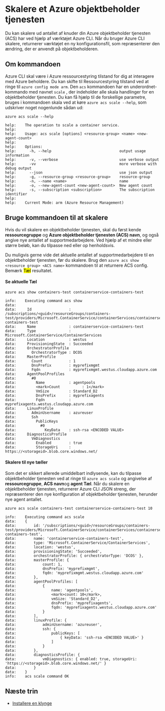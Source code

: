 <properties
   pageTitle="Tilpasse din ACS klynge med Azure CLI | Microsoft Azure"
   description="Sådan skalere dit Azure objektbeholder tjenesten klynge, ved hjælp af Azure CLI."
   services="container-service"
   documentationCenter=""
   authors="Thraka"
   manager="timlt"
   editor=""
   tags="acs, azure-container-service"
   keywords="Docker, objektbeholdere, Micro-tjenester, Mesos, Azure"/>

<tags
   ms.service="container-service"
   ms.devlang="na"
   ms.topic="article"
   ms.tgt_pltfrm="na"
   ms.workload="na"
   ms.date="10/03/2016"
   ms.author="timlt"/>

# <a name="scale-an-azure-container-service"></a>Skalere et Azure objektbeholder tjenesten

Du kan skalere ud antallet af knuder din Azure objektbeholder tjenesten (ACS) har ved hjælp af værktøjet Azure CLI. Når du bruger Azure CLI skalere, returnerer værktøjet en ny konfigurationsfil, som repræsenterer den ændring, der er anvendt på objektbeholderen.

## <a name="about-the-command"></a>Om kommandoen

Azure CLI skal være i Azure ressourcestyring tilstand for dig at interagere med Azure beholdere. Du kan skifte til Ressourcestyring tilstand ved at ringe til `azure config mode arm`. Den `acs` kommandoen har en underordnet-kommando med navnet `scale` , der indeholder alle skala handlinger for en objektbeholder tjenesten. Du kan få hjælp til de forskellige parametre, bruges i kommandoen skala ved at køre `azure acs scale --help`, som udskriver noget nogenlunde sådan ud:

```azurecli
azure acs scale --help

help:    The operation to scale a container service.
help:
help:    Usage: acs scale [options] <resource-group> <name> <new-agent-count>
help:
help:    Options:
help:      -h, --help                               output usage information
help:      -v, --verbose                            use verbose output
help:      -vv                                      more verbose with debug output
help:      --json                                   use json output
help:      -g, --resource-group <resource-group>    resource-group
help:      -n, --name <name>                        name
help:      -o, --new-agent-count <new-agent-count>  New agent count
help:      -s, --subscription <subscription>        The subscription identifier
help:
help:    Current Mode: arm (Azure Resource Management)
```

## <a name="use-the-command-to-scale"></a>Bruge kommandoen til at skalere

Hvis du vil skalere en objektbeholder tjenesten, skal du først kende **ressourcegruppe** og **Azure objektbeholder tjenesten (ACS) navn**, og også angive nye antallet af supportmedarbejdere. Ved hjælp af et mindre eller større beløb, kan du tilpasse ned eller op henholdsvis.

Du muligvis gerne vide det aktuelle antallet af supportmedarbejdere til en objektbeholder tjenesten, før du skalere. Brug den `azure acs show <resource group> <ACS name>` kommandoen til at returnere ACS config. Bemærk <mark>Tæl</mark> resultatet.

#### <a name="see-current-count"></a>Se aktuelle Tæl

```azurecli
azure acs show containers-test containerservice-containers-test

info:    Executing command acs show
data:
data:     Id                 : /subscriptions/<guid>/resourceGroups/containers-test/providers/Microsoft.ContainerService/containerServices/containerservice-containers-test
data:     Name               : containerservice-containers-test
data:     Type               : Microsoft.ContainerService/ContainerServices
data:     Location           : westus
data:     ProvisioningState  : Succeeded
data:     OrchestratorProfile
data:       OrchestratorType : DCOS
data:     MasterProfile
data:       Count            : 1
data:       DnsPrefix        : myprefixmgmt
data:       Fqdn             : myprefixmgmt.westus.cloudapp.azure.com
data:     AgentPoolProfiles
data:       #0
data:         Name           : agentpools
data:         <mark>Count          : 1</mark>
data:         VmSize         : Standard_D2
data:         DnsPrefix      : myprefixagents
data:         Fqdn           : myprefixagents.westus.cloudapp.azure.com
data:     LinuxProfile
data:       AdminUsername    : azureuser
data:       Ssh
data:         PublicKeys
data:           #0
data:             KeyData    : ssh-rsa <ENCODED VALUE>
data:     DiagnosticsProfile
data:       VmDiagnostics
data:         Enabled        : true
data:         StorageUri     : https://<storageid>.blob.core.windows.net/
```  

#### <a name="scale-to-new-count"></a>Skalere til nye tæller

Som det er sikkert allerede umiddelbart indlysende, kan du tilpasse objektbeholder tjenesten ved at ringe til `azure acs scale` og angivelse af **ressourcegruppe**, **ACS navn**og **agent Tæl**. Når du skalere en objektbeholder tjenesten, returnerer Azure CLI JSON streng, der repræsenterer den nye konfiguration af objektbeholder tjenesten, herunder nye agent antallet.

```azurecli
azure acs scale containers-test containerservice-containers-test 10

info:    Executing command acs scale
data:    {
data:        id: '/subscriptions/<guid>/resourceGroups/containers-test/providers/Microsoft.ContainerService/containerServices/containerservice-containers-test',
data:        name: 'containerservice-containers-test',
data:        type: 'Microsoft.ContainerService/ContainerServices',
data:        location: 'westus',
data:        provisioningState: 'Succeeded',
data:        orchestratorProfile: { orchestratorType: 'DCOS' },
data:        masterProfile: {
data:            count: 1,
data:            dnsPrefix: 'myprefixmgmt',
data:            fqdn: 'myprefixmgmt.westus.cloudapp.azure.com'
data:        },
data:        agentPoolProfiles: [
data:            {
data:                name: 'agentpools',
data:                <mark>count: 10</mark>,
data:                vmSize: 'Standard_D2',
data:                dnsPrefix: 'myprefixagents',
data:                fqdn: 'myprefixagents.westus.cloudapp.azure.com'
data:            }
data:        ],
data:        linuxProfile: {
data:            adminUsername: 'azureuser',
data:            ssh: {
data:                publicKeys: [
data:                    { keyData: 'ssh-rsa <ENCODED VALUE>' }
data:                ]
data:            }
data:        },
data:        diagnosticsProfile: {
data:            vmDiagnostics: { enabled: true, storageUri: 'https://<storageid>.blob.core.windows.net/' }
data:        }
data:    }
info:    acs scale command OK
``` 

## <a name="next-steps"></a>Næste trin

- [Installere en klynge](container-service-deployment.md)